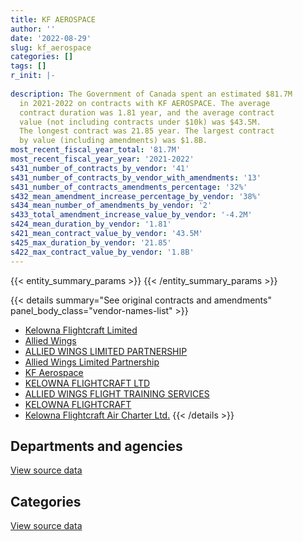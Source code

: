 ```yaml
---
title: KF AEROSPACE
author: ''
date: '2022-08-29'
slug: kf_aerospace
categories: []
tags: []
r_init: |-
  
description: The Government of Canada spent an estimated $81.7M
  in 2021-2022 on contracts with KF AEROSPACE. The average
  contract duration was 1.81 year, and the average contract
  value (not including contracts under $10k) was $43.5M.
  The longest contract was 21.85 year. The largest contract
  by value (including amendments) was $1.8B.
most_recent_fiscal_year_total: '81.7M'
most_recent_fiscal_year_year: '2021-2022'
s431_number_of_contracts_by_vendor: '41'
s431_number_of_contracts_by_vendor_with_amendments: '13'
s431_number_of_contracts_amendments_percentage: '32%'
s432_mean_amendment_increase_percentage_by_vendor: '38%'
s434_mean_number_of_amendments_by_vendor: '2'
s433_total_amendment_increase_value_by_vendor: '-4.2M'
s424_mean_duration_by_vendor: '1.81'
s421_mean_contract_value_by_vendor: '43.5M'
s425_max_duration_by_vendor: '21.85'
s422_max_contract_value_by_vendor: '1.8B'
---
```


<script src="/rmarkdown-libs/htmlwidgets/htmlwidgets.js"></script>
<link href="/rmarkdown-libs/datatables-css/datatables-crosstalk.css" rel="stylesheet" />
<script src="/rmarkdown-libs/datatables-binding/datatables.js"></script>
<script src="/rmarkdown-libs/jquery/jquery-3.6.0.min.js"></script>
<link href="/rmarkdown-libs/dt-core-bootstrap/css/dataTables.bootstrap.min.css" rel="stylesheet" />
<link href="/rmarkdown-libs/dt-core-bootstrap/css/dataTables.bootstrap.extra.css" rel="stylesheet" />
<script src="/rmarkdown-libs/dt-core-bootstrap/js/jquery.dataTables.min.js"></script>
<script src="/rmarkdown-libs/dt-core-bootstrap/js/dataTables.bootstrap.min.js"></script>
<link href="/rmarkdown-libs/crosstalk/css/crosstalk.min.css" rel="stylesheet" />
<script src="/rmarkdown-libs/crosstalk/js/crosstalk.min.js"></script>
<script src="/rmarkdown-libs/htmlwidgets/htmlwidgets.js"></script>
<link href="/rmarkdown-libs/datatables-css/datatables-crosstalk.css" rel="stylesheet" />
<script src="/rmarkdown-libs/datatables-binding/datatables.js"></script>
<script src="/rmarkdown-libs/jquery/jquery-3.6.0.min.js"></script>
<link href="/rmarkdown-libs/dt-core-bootstrap/css/dataTables.bootstrap.min.css" rel="stylesheet" />
<link href="/rmarkdown-libs/dt-core-bootstrap/css/dataTables.bootstrap.extra.css" rel="stylesheet" />
<script src="/rmarkdown-libs/dt-core-bootstrap/js/jquery.dataTables.min.js"></script>
<script src="/rmarkdown-libs/dt-core-bootstrap/js/dataTables.bootstrap.min.js"></script>
<link href="/rmarkdown-libs/crosstalk/css/crosstalk.min.css" rel="stylesheet" />
<script src="/rmarkdown-libs/crosstalk/js/crosstalk.min.js"></script>

{{< entity_summary_params >}}
{{< /entity_summary_params >}}

{{< details summary="See original contracts and amendments" panel_body_class="vendor-names-list" >}}
- [Kelowna Flightcraft Limited](https://search.open.canada.ca/en/ct/?sort=contract_value_f%20desc&page=1&search_text=%22Kelowna%20Flightcraft%20Limited%22)
- [Allied Wings](https://search.open.canada.ca/en/ct/?sort=contract_value_f%20desc&page=1&search_text=%22Allied%20Wings%22)
- [ALLIED WINGS LIMITED PARTNERSHIP](https://search.open.canada.ca/en/ct/?sort=contract_value_f%20desc&page=1&search_text=%22ALLIED%20WINGS%20LIMITED%20PARTNERSHIP%22)
- [Allied Wings Limited Partnership](https://search.open.canada.ca/en/ct/?sort=contract_value_f%20desc&page=1&search_text=%22Allied%20Wings%20Limited%20Partnership%22)
- [KF Aerospace](https://search.open.canada.ca/en/ct/?sort=contract_value_f%20desc&page=1&search_text=%22KF%20Aerospace%22)
- [KELOWNA FLIGHTCRAFT LTD](https://search.open.canada.ca/en/ct/?sort=contract_value_f%20desc&page=1&search_text=%22KELOWNA%20FLIGHTCRAFT%20LTD%22)
- [ALLIED WINGS FLIGHT TRAINING SERVICES](https://search.open.canada.ca/en/ct/?sort=contract_value_f%20desc&page=1&search_text=%22ALLIED%20WINGS%20FLIGHT%20TRAINING%20SERVICES%22)
- [KELOWNA FLIGHTCRAFT](https://search.open.canada.ca/en/ct/?sort=contract_value_f%20desc&page=1&search_text=%22KELOWNA%20FLIGHTCRAFT%22)
- [Kelowna Flightcraft Air Charter Ltd.](https://search.open.canada.ca/en/ct/?sort=contract_value_f%20desc&page=1&search_text=%22Kelowna%20Flightcraft%20Air%20Charter%20Ltd.%22)
{{< /details >}}

## Departments and agencies

<div id="htmlwidget-1" style="width:100%;height:auto;" class="datatables html-widget"></div>
<script type="application/json" data-for="htmlwidget-1">{"x":{"style":"bootstrap","filter":"none","vertical":false,"data":[["<a href=\"/departments/dnd-mdn/\">National Defence<\/a>","<a href=\"/departments/nrc-cnrc/\">National Research Council Canada<\/a>","<a href=\"/departments/tsb-bst/\">Transportation Safety Board of Canada<\/a>"],[81690943.36,824188.21,null],[82007031.68,3019509.15,18553.5],[81759506.19,246381.02,null],[81687815.01,53322.69,null]],"container":"<table class=\"table table-striped table-hover row-border order-column display\">\n  <thead>\n    <tr>\n      <th>Department<\/th>\n      <th>2018-2019<\/th>\n      <th>2019-2020<\/th>\n      <th>2020-2021<\/th>\n      <th>2021-2022<\/th>\n    <\/tr>\n  <\/thead>\n<\/table>","options":{"order":[[4,"desc"]],"pageLength":10,"autoWidth":true,"columnDefs":[{"targets":1,"render":"function(data, type, row, meta) {\n    return type !== 'display' ? data : DTWidget.formatCurrency(data, \"$\", 2, 3, \",\", \".\", true, null);\n  }"},{"targets":2,"render":"function(data, type, row, meta) {\n    return type !== 'display' ? data : DTWidget.formatCurrency(data, \"$\", 2, 3, \",\", \".\", true, null);\n  }"},{"targets":3,"render":"function(data, type, row, meta) {\n    return type !== 'display' ? data : DTWidget.formatCurrency(data, \"$\", 2, 3, \",\", \".\", true, null);\n  }"},{"targets":4,"render":"function(data, type, row, meta) {\n    return type !== 'display' ? data : DTWidget.formatCurrency(data, \"$\", 2, 3, \",\", \".\", true, null);\n  }"},{"width":"16%","targets":[1,2,3,4]},{"className":"dt-right","targets":[1,2,3,4]}],"orderClasses":false}},"evals":["options.columnDefs.0.render","options.columnDefs.1.render","options.columnDefs.2.render","options.columnDefs.3.render"],"jsHooks":[]}</script>
<p class="text-right">
<a href="https://github.com/GoC-Spending/contracts-data/tree/main/data/out/vendors/kf_aerospace/summary_by_fiscal_year_by_department.csv" class="source-data-link btn btn-link">View source data</a>
</p>

## Categories

<div id="htmlwidget-2" style="width:100%;height:auto;" class="datatables html-widget"></div>
<script type="application/json" data-for="htmlwidget-2">{"x":{"style":"bootstrap","filter":"none","vertical":false,"data":[["<a href=\"/categories/facilities_and_construction/\">Facilities and construction<\/a>","<a href=\"/categories/defence/\">Defence<\/a>","<a href=\"/categories/professional_services/\">Professional services<\/a>","<a href=\"/categories/transportation_and_logistics/\">Transportation and logistics<\/a>","<a href=\"/categories/human_capital/\">Human capital<\/a>"],[80912890.29,774924.72,3128.34,824188.21,null],[81134569.45,777047.8,95414.43,3019509.15,18553.5],[80912890.29,774924.72,71691.17,246381.02,null],[80912890.29,774924.72,null,53322.69,null]],"container":"<table class=\"table table-striped table-hover row-border order-column display\">\n  <thead>\n    <tr>\n      <th>Category<\/th>\n      <th>2018-2019<\/th>\n      <th>2019-2020<\/th>\n      <th>2020-2021<\/th>\n      <th>2021-2022<\/th>\n    <\/tr>\n  <\/thead>\n<\/table>","options":{"order":[[4,"desc"]],"dom":"t","pageLength":30,"autoWidth":true,"columnDefs":[{"targets":1,"render":"function(data, type, row, meta) {\n    return type !== 'display' ? data : DTWidget.formatCurrency(data, \"$\", 2, 3, \",\", \".\", true, null);\n  }"},{"targets":2,"render":"function(data, type, row, meta) {\n    return type !== 'display' ? data : DTWidget.formatCurrency(data, \"$\", 2, 3, \",\", \".\", true, null);\n  }"},{"targets":3,"render":"function(data, type, row, meta) {\n    return type !== 'display' ? data : DTWidget.formatCurrency(data, \"$\", 2, 3, \",\", \".\", true, null);\n  }"},{"targets":4,"render":"function(data, type, row, meta) {\n    return type !== 'display' ? data : DTWidget.formatCurrency(data, \"$\", 2, 3, \",\", \".\", true, null);\n  }"},{"width":"16%","targets":[1,2,3,4]},{"className":"dt-right","targets":[1,2,3,4]}],"orderClasses":false,"lengthMenu":[10,25,30,50,100]}},"evals":["options.columnDefs.0.render","options.columnDefs.1.render","options.columnDefs.2.render","options.columnDefs.3.render"],"jsHooks":[]}</script>
<p class="text-right">
<a href="https://github.com/GoC-Spending/contracts-data/tree/main/data/out/vendors/kf_aerospace/summary_by_fiscal_year_by_category.csv" class="source-data-link btn btn-link">View source data</a>
</p>
